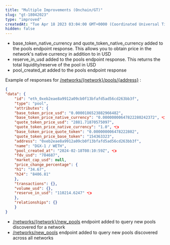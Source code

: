 ```yaml
---
title: "Multiple Improvements (Onchain/GT)"
slug: "gt-18042023"
type: "improved"
createdAt: "Tue Apr 18 2023 03:04:00 GMT+0000 (Coordinated Universal Time)"
hidden: false
---
```

- base_token_native_currency and quote_token_native_currency added to the pools endpoint response. This allows you to obtain price in the network's native currency in addition to in USD
- reserve_in_usd added to the pools endpoint response. This returns the total liquidity/reserve of the pool in USD
- pool_created_at added to the pools endpoint response

Example of responses for [/networks/{network}/pools/{address}](/reference/pool-address) :

```json
{
"data": {
    "id": "eth_0xeb2eae8a9912a09cb0f13bfafd5ad56cd263bb3f",
    "type": "pool",
    "attributes": {
    "base_token_price_usd": "0.0000186523882966482",
    "base_token_price_native_currency": "0.00000000647822280242372", 👈
    "quote_token_price_usd": "2881.71870575097",
    "quote_token_price_native_currency": "1.0", 👈
    "base_token_price_quote_token": "0.000000006478222802",
    "quote_token_price_base_token": "154363323",
    "address": "0xeb2eae8a9912a09cb0f13bfafd5ad56cd263bb3f",
    "name": "DGX-1 / WETH",
    "pool_created_at": "2024-02-18T08:10:59Z", 👈
    "fdv_usd": "784687",
    "market_cap_usd": null,
    "price_change_percentage": {
    "h1": "34.67",
    "h24": "8406.81"
    },
    "transactions": {},
    "volume_usd": {},
    "reserve_in_usd": "110214.6247" 👈
    },
    "relationships": {}
    }
}
```

- [/networks/{network}/new_pools](/reference/latest-pools-network) endpoint added to query new pools discovered for a network
- [/networks/new_pools](/reference/latest-pools-list) endpoint added to query new pools discovered across all networks